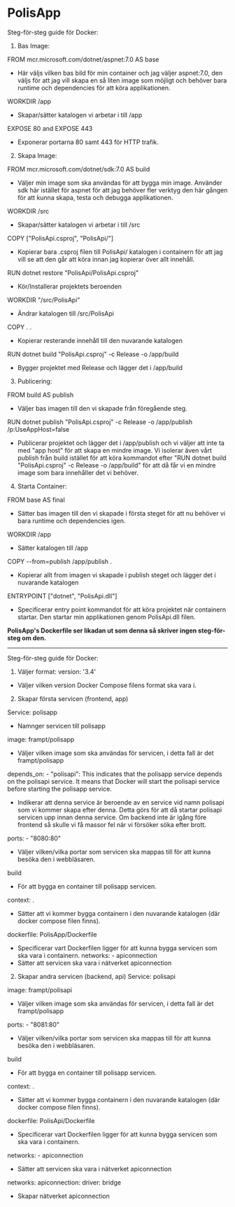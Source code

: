 # PolisApp

Steg-för-steg guide för Docker:

1. Bas Image:

FROM mcr.microsoft.com/dotnet/aspnet:7.0 AS base
- Här väljs vilken bas bild för min container och jag väljer aspnet:7.0, den väljs för att jag vill skapa en så liten image som möjligt och behöver bara runtime och dependencies för att köra applikationen.

WORKDIR /app
- Skapar/sätter katalogen vi arbetar i till /app

EXPOSE 80 and EXPOSE 443
- Exponerar portarna 80 samt 443 för HTTP trafik.

2. Skapa Image:

FROM mcr.microsoft.com/dotnet/sdk:7.0 AS build
- Väljer min image som ska användas för att bygga min image. Använder sdk här istället för aspnet för att jag behöver fler verktyg den här gången för att kunna skapa, testa och debugga applikationen.

WORKDIR /src
- Skapar/sätter katalogen vi arbetar i till /src

COPY ["PolisApi.csproj", "PolisApi/"]
- Kopierar bara .csproj filen  till  PolisApi/ katalogen i containern för att jag vill se att den går att köra innan jag kopierar över allt innehåll.

RUN dotnet restore "PolisApi/PolisApi.csproj"
- Kör/Installerar projektets beroenden

WORKDIR "/src/PolisApi"
- Ändrar katalogen till /src/PolisApi

COPY . .
- Kopierar resterande innehåll till den nuvarande katalogen

RUN dotnet build "PolisApi.csproj" -c Release -o /app/build
- Bygger projektet med Release och lägger det i /app/build


3. Publicering:

FROM build AS publish
- Väljer bas imagen till den vi skapade från föregående steg.

RUN dotnet publish "PolisApi.csproj" -c Release -o /app/publish /p:UseAppHost=false
- Publicerar projektet och lägger det i /app/publish och vi väljer att inte ta med "app host" för att skapa en mindre image. Vi isolerar även vårt publish från build istället för att köra kommandot efter "RUN dotnet build "PolisApi.csproj" -c Release -o /app/build" för att då får vi en mindre image som bara innehåller det vi behöver.


4. Starta Container:

FROM base AS final
- Sätter bas imagen till den vi skapade i första steget för att nu behöver vi bara runtime och dependencies igen.

WORKDIR /app
- Sätter katalogen till /app

COPY --from=publish /app/publish .
- Kopierar allt from imagen vi skapade i publish steget och lägger det i nuvarande katalogen

ENTRYPOINT ["dotnet", "PolisApi.dll"]
- Specificerar entry point kommandot för att köra projektet när containern startar. Den startar min applikationen genom PolisApi.dll filen.

**PolisApp's Dockerfile ser likadan ut som denna så skriver ingen steg-för-steg om den.**


----------------------------------------------------------------------------

Steg-för-steg guide för Docker:

1. Väljer format:
version: '3.4'
- Väljer vilken version Docker Compose filens format ska vara i.

2. Skapar första servicen (frontend, app)

Service: polisapp
- Namnger servicen till polisapp

image: frampt/polisapp
- Väljer vilken image som ska användas för servicen, i detta fall är det frampt/polisapp

depends_on: - "polisapi": This indicates that the polisapp service depends on the polisapi service. It means that Docker will start the polisapi service before starting the polisapp service.
- Indikerar att denna service är beroende av en service vid namn polisapi som vi kommer skapa efter denna. Detta görs för att då startar polisapi servicen upp innan denna service. Om backend inte är igång före frontend så skulle vi få massor fel när vi försöker söka efter brott.

ports: - "8080:80"
- Väljer vilken/vilka portar som servicen ska mappas till för att kunna besöka den i webbläsaren.

build
- För att bygga en container till polisapp servicen.

context: .
- Sätter att vi kommer bygga containern i den nuvarande katalogen (där docker compose filen finns).

dockerfile: PolisApp/Dockerfile
- Specificerar vart Dockerfilen ligger för att kunna bygga servicen som ska vara i containern.
networks:  - apiconnection
- Sätter att servicen ska vara i nätverket apiconnection


2. Skapar andra servicen (backend, api)
Service: polisapi

image: frampt/polisapi
- Väljer vilken image som ska användas för servicen, i detta fall är det frampt/polisapp

ports: - "8081:80"
- Väljer vilken/vilka portar som servicen ska mappas till för att kunna besöka den i webbläsaren. 

build
- För att bygga en container till polisapp servicen.

context: .
- Sätter att vi kommer bygga containern i den nuvarande katalogen (där docker compose filen finns).

dockerfile: PolisApi/Dockerfile
- Specificerar vart Dockerfilen ligger för att kunna bygga servicen som ska vara i containern.

networks:  - apiconnection
- Sätter att servicen ska vara i nätverket apiconnection

networks:
    apiconnection:
       driver: bridge
- Skapar nätverket apiconnection
